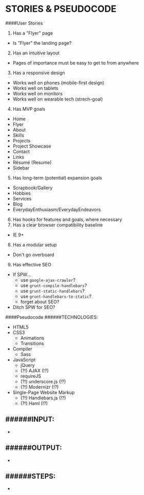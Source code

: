 <!-- Stories_&_Pseudocode.md -->

STORIES & PSEUDOCODE
================================================================

####User Stories
1. Has a "Flyer" page
  - Is "Flyer" the landing page?
2. Has an intuitive layout
  - Pages of importance must be easy to get to from anywhere
3. Has a responsive design
  - Works well on phones (mobile-first design)
  - Works well on tablets
  - Works well on monitors
  - Works well on wearable tech (strech-goal)
4. Has MVP goals
  - Home
  - Flyer
  - About
  - Skills
  - Projects
  - Project Showcase
  - Contact
  - Links
  - Résumé (Resume)
  - Sidebar
5. Has long-term (potential) expansion goals
  - Scrapbook/Gallery
  - Hobbies
  - Services
  - Blog
  - EverydayEnthusiasm/EverydayEndeavors
6. Has hooks for features and goals, where necessary
7. Has a clear browser compatibility baseline
  - IE 9+
8. Has a modular setup
  - Don't go overboard
9. Has effective SEO
  - If SPW...
    - use `google-ajax-crawler`?
    - use `grunt-compile-handlebars`?
    - use `grunt-static-handlebars`?
    - use `grunt-handlebars-to-static`?
    - forget about SEO?
  - Ditch SPW for SEO?



####Pseudocode
######TECHNOLOGIES:
- HTML5
- CSS3
  - Animations
  - Transitions
- Compiler
  - Sass
- JavaScript
  - jQuery
  - (?!) AJAX (!?)
  - requireJS
  - (?!) underscore.js (!?)
  - (?!) Modernizr (!?)
- Single-Page Website Markup
  - (?!) Handlebars.js (!?)
  - (?!) Haml (!?)



######INPUT:
-
  -

######OUTPUT:
-
  -

######STEPS:
-
  -
